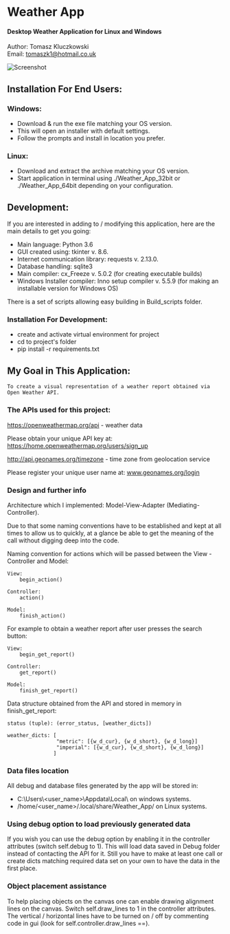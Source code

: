 # Weather App

#### Desktop Weather Application for Linux and Windows<br>
Author: Tomasz Kluczkowski<br>
Email: tomaszk1@hotmail.co.uk

![Screenshot](https://user-images.githubusercontent.com/26039401/33391594-79bad240-d531-11e7-9826-c2e248f95fae.jpg)

## Installation For End Users:

### Windows:
- Download & run the exe file matching your OS version.
- This will open an installer with default settings.
- Follow the prompts and install in location you prefer.

### Linux:
- Download and extract the archive matching your OS version.
- Start application in terminal using ./Weather_App_32bit or ./Weather_App_64bit depending on your configuration.

## Development:

If you are interested in adding to / modifying this application, here are the main details to get you going:

- Main language: Python 3.6
- GUI created using: tkinter v. 8.6.
- Internet communication library: requests v. 2.13.0.
- Database handling: sqlite3
- Main compiler: cx_Freeze v. 5.0.2 (for creating executable builds)
- Windows Installer compiler: Inno setup compiler v. 5.5.9 (for making an installable version for Windows OS)

There is a set of scripts allowing easy building in Build_scripts folder.

### Installation For Development:

- create and activate virtual environment for project
- cd to project's folder
- pip install -r requirements.txt


## My Goal in This Application:
`To create a visual representation of a weather report obtained via Open Weather API.`

### The APIs used for this project:
 
https://openweathermap.org/api - weather data

Please obtain your unique API key at:
https://home.openweathermap.org/users/sign_up

http://api.geonames.org/timezone - time zone from geolocation service

Please register your unique user name at:
www.geonames.org/login

### Design and further info

Architecture which I implemented: Model-View-Adapter (Mediating-Controller).

Due to that some naming conventions have to be established and kept at all times to allow us to quickly, at a glance be able to get the meaning of the call without digging deep into the code.


Naming convention for actions which will be passed between the View - Controller and Model:
    
    View:
        begin_action()
        
    Controller:
        action()
        
    Model:
        finish_action()

For example to obtain a weather report after user presses the search button:

    View:
        begin_get_report()
        
    Controller:
        get_report()
    
    Model:
        finish_get_report()

Data structure obtained from the API and stored in memory in
finish_get_report: 

    status (tuple): (error_status, [weather_dicts])

    weather_dicts: [
                    "metric": [{w_d_cur}, {w_d_short}, {w_d_long}]
                    "imperial": [{w_d_cur}, {w_d_short}, {w_d_long}]
                   ]
### Data files location
All debug and database files generated by the app will be stored in: 
- C:\Users\\<user_name>\Appdata\Local\ on windows systems.
- /home/<user_name>/.local/share/Weather_App/ on Linux systems.

### Using debug option to load previously generated data   
If you wish you can use the debug option by enabling it in the controller
attributes (switch self.debug to 1). This will load data saved in Debug
folder instead of contacting the API for it. Still you have to make at least
one call or create dicts matching required data set on your own to have the data in the first place.

### Object placement assistance

To help placing objects on the canvas one can enable drawing alignment lines
on the canvas. Switch self.draw_lines to 1 in the controller attributes.
The vertical / horizontal lines have to be turned on / off by commenting
code in gui (look for self.controller.draw_lines ==).
